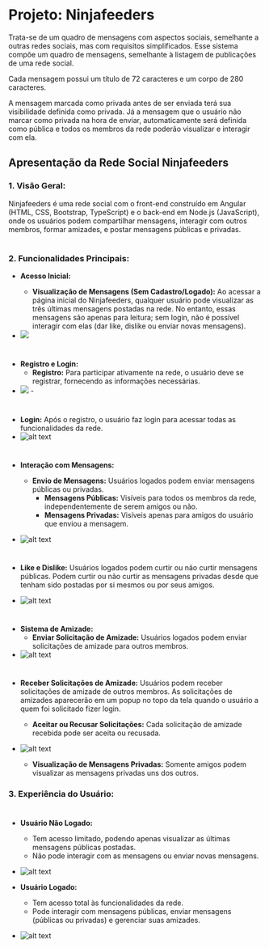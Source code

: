 # Projeto: Ninjafeeders

Trata-se de um quadro de mensagens com aspectos sociais, semelhante a outras redes sociais, mas com requisitos simplificados. Esse sistema compõe um quadro de mensagens, semelhante à listagem de publicações de uma rede social.

Cada mensagem possui um título de 72 caracteres e um corpo de 280 caracteres.

A mensagem marcada como privada antes de ser enviada terá sua visibilidade definida como privada. Já a mensagem que o usuário não marcar como privada na hora de enviar, automaticamente será definida como pública e todos os membros da rede poderão visualizar e interagir com ela.

## Apresentação da Rede Social Ninjafeeders

### 1. Visão Geral:
Ninjafeeders é uma rede social com o front-end construído em Angular (HTML, CSS, Bootstrap, TypeScript) e o back-end em Node.js (JavaScript), onde os usuários podem compartilhar mensagens, interagir com outros membros, formar amizades, e postar mensagens públicas e privadas.

#
### 2. Funcionalidades Principais:

- **Acesso Inicial:**
  - **Visualização de Mensagens (Sem Cadastro/Logado):** Ao acessar a página inicial do Ninjafeeders, qualquer usuário pode visualizar as três últimas mensagens postadas na rede. No entanto, essas mensagens são apenas para leitura; sem login, não é possível interagir com elas (dar like, dislike ou enviar novas mensagens).
    
- <img src="https://github.com/NinjaFeeders/ninja-feeders-web/blob/master/src/assets/img_readme/img_aplicacao/visualizar_msg_semregistroelogin.png?raw=true"/>


#
- **Registro e Login:**
  - **Registro:** Para participar ativamente na rede, o usuário deve se registrar, fornecendo as informações necessárias.
- <img src="https://github.com/NinjaFeeders/ninja-feeders-web/blob/master/src/assets/img_readme/img_aplicacao/registro.png?raw=true"/>
  - 
#
  - **Login:** Após o registro, o usuário faz login para acessar todas as funcionalidades da rede.
- ![alt text](https://github.com/NinjaFeeders/ninja-feeders-web/blob/master/src/assets/img_readme/login.png?raw=true "Title")

#
- **Interação com Mensagens:**
  - **Envio de Mensagens:** Usuários logados podem enviar mensagens públicas ou privadas.
    - **Mensagens Públicas:** Visíveis para todos os membros da rede, independentemente de serem amigos ou não.
    - **Mensagens Privadas:** Visíveis apenas para amigos do usuário que enviou a mensagem.
   
    
- ![alt text](https://github.com/NinjaFeeders/ninja-feeders-web/blob/master/src/assets/img_readme/postar_msg.png?raw=true "Title")

#
  - **Like e Dislike:** Usuários logados podem curtir ou não curtir mensagens públicas. Podem curtir ou não curtir as mensagens privadas desde que tenham sido postadas por si mesmos ou por seus amigos.
  
- ![alt text](https://github.com/NinjaFeeders/ninja-feeders-web/blob/master/src/assets/img_readme/like%20deslike.png?raw=true "Title")
#
- **Sistema de Amizade:**
  - **Enviar Solicitação de Amizade:** Usuários logados podem enviar solicitações de amizade para outros membros.
- ![alt text](https://github.com/NinjaFeeders/ninja-feeders-web/blob/master/src/assets/img_readme/add_amizade.png?raw=true "Title")
#
- **Receber Solicitações de Amizade:** Usuários podem receber solicitações de amizade de outros membros. As solicitações de amizades aparecerão em um popup no topo da tela quando o usuário a quem foi solicitado fizer login.
  - **Aceitar ou Recusar Solicitações:** Cada solicitação de amizade recebida pode ser aceita ou recusada.
- ![alt text](https://github.com/NinjaFeeders/ninja-feeders-web/blob/master/src/assets/img_readme/aceitar_ou_recusar_amizade.png?raw=true "Title")

  - **Visualização de Mensagens Privadas:** Somente amigos podem visualizar as mensagens privadas uns dos outros.

### 3. Experiência do Usuário:
#
- **Usuário Não Logado:**
  - Tem acesso limitado, podendo apenas visualizar as últimas mensagens públicas postadas.
  - Não pode interagir com as mensagens ou enviar novas mensagens.
- ![alt text](https://github.com/NinjaFeeders/ninja-feeders-web/blob/master/src/assets/img_readme/usuario_nao_logado.png?raw=true "Title")


- **Usuário Logado:**
  - Tem acesso total às funcionalidades da rede.
  - Pode interagir com mensagens públicas, enviar mensagens (públicas ou privadas) e gerenciar suas amizades.
- ![alt text](https://github.com/NinjaFeeders/ninja-feeders-web/blob/master/src/assets/img_readme/usuario_logado.png?raw=true "Title")

